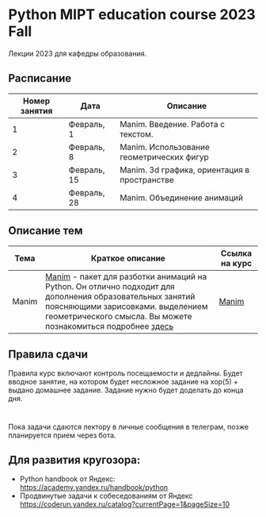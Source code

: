 # Python MIPT education course 2023 Fall

Лекции 2023 для кафедры образования.


## Расписание

| Номер занятия | Дата | Описание |
|---------|------|-------------|  
| 1 | Февраль, 1 | Manim. Введение. Работа с текстом.| 
| 2 | Февраль, 8 | Manim. Использование геометрических фигур  | 
| 3 | Февраль, 15 | Manim. 3d графика, ориентация в пространстве |  
| 4 | Февраль, 28 | Manim. Объединение анимаций |

## Описание тем

| Тема | Краткое описание | Ссылка на курс|
|---------|------|-------------|  
| Manim| [Manim](https://www.manim.community/) - пакет для разботки анимаций на Python. Он отлично подходит для дополнения образовательных занятий поясняющими зарисовками. выделением геометрического смысла. Вы можете познакомиться подробнее [здесь](https://www.youtube.com/@MathVisualProofs/videos)| [Manim](Part1.Manim/README.md) |

## Правила сдачи
Правила курс включают контроль посещаемости и дедлайны. 
Будет вводное занятие, на котором будет несложное задание на хор(5) + выдано домашнее задание. Задание нужно будет доделать до конца дня.



#
Пока задачи сдаются лектору в личные сообщения в телеграм, позже планируется прием через бота.

## Для развития кругозора:
- Python handbook от Яндекс:
https://academy.yandex.ru/handbook/python
- Продвинутые задачи к собеседованиям от Яндекс
https://coderun.yandex.ru/catalog?currentPage=1&pageSize=10

